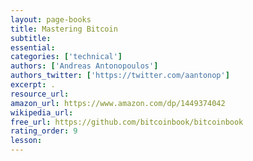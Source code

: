 ```yaml
---
layout: page-books
title: Mastering Bitcoin
subtitle: 
essential: 
categories: ['technical']
authors: ['Andreas Antonopoulos']
authors_twitter: ['https://twitter.com/aantonop']
excerpt: .
resource_url: 
amazon_url: https://www.amazon.com/dp/1449374042
wikipedia_url: 
free_url: https://github.com/bitcoinbook/bitcoinbook
rating_order: 9
lesson: 
---
```

